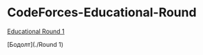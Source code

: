 # CodeForces-Educational-Round

[Educational Round 1](https://codeforces.com/contest/598)

[Бодолт](./Round 1)
